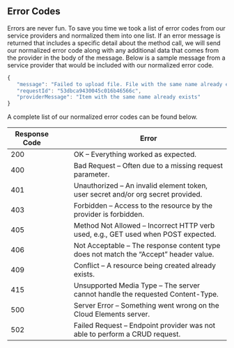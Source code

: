 ## Error Codes

Errors are never fun. To save you time we took a list of error codes from our service providers and normalized them into one list. If an error message is returned that includes a specific detail about the method call, we will send our normalized error code along with any additional data that comes from the provider in the body of the message. Below is a sample message from a service provider that would be included with our normalized error code.

```javascript
{
   "message": "Failed to upload file. File with the same name already exists. Change the name of the file you're uploading or set the overwrite query parameter to true.",
   "requestId": "53dbca9430045c016b46566c",
   "providerMessage": "Item with the same name already exists"
}
```
A complete list of our normalized error codes can be found below.

| Response Code |   |   | Error                                                                                |
|---------------|---|---|--------------------------------------------------------------------------------------|
| 200           |   |   | OK – Everything worked as expected.                                                  |
| 400           |   |   | Bad Request – Often due to a missing request parameter.                              |
| 401           |   |   | Unauthorized – An invalid element token, user secret and/or org secret provided.     |
| 403           |   |   | Forbidden – Access to the resource by the provider is forbidden.                     |
| 405           |   |   | Method Not Allowed – Incorrect HTTP verb used, e.g., GET used when POST expected.    |
| 406           |   |   | Not Acceptable – The response content type does not match the “Accept” header value. |
| 409           |   |   | Conflict – A resource being created already exists.                                  |
| 415           |   |   | Unsupported Media Type – The server cannot handle the requested Content-Type.        |
| 500           |   |   | Server Error – Something went wrong on the Cloud Elements server.                    |
| 502           |   |   | Failed Request – Endpoint provider was not able to perform a CRUD request.           |
